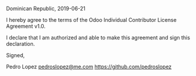 Dominican Republic, 2019-06-21

I hereby agree to the terms of the Odoo Individual Contributor License
Agreement v1.0.

I declare that I am authorized and able to make this agreement and sign this
declaration.

Signed,

Pedro Lopez pedroslopez@me.com https://github.com/pedroslopez

